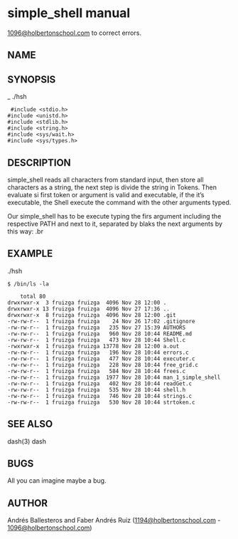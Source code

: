# simple_shell manual

1096@holbertonschool.com to correct errors.

 ## **NAME**
 ## **SYNOPSIS**
_ ./hsh

     #include <stdio.h>
    #include <unistd.h>
    #include <stdlib.h>
    #include <string.h>
    #include <sys/wait.h>
    #include <sys/types.h>
## **DESCRIPTION**
simple_shell reads all characters from standard input, then store all characters as a string, the next step is divide the string in Tokens. Then evaluate si first token or argument is valid and executable, if the it’s executable, the Shell execute the command with the other arguments typed.

Our simple_shell has to be execute typing the firs argument including the  respective PATH and next to it, separated by blaks the next arguments by this way:
.br
## **EXAMPLE**
   ./hsh

    $ /bin/ls -la

        total 80
    drwxrwxr-x  3 fruizga fruizga  4096 Nov 28 12:00 .
    drwxrwxr-x 13 fruizga fruizga  4096 Nov 27 17:36 ..
    drwxrwxr-x  8 fruizga fruizga  4096 Nov 28 12:00 .git
    -rw-rw-r--  1 fruizga fruizga    24 Nov 26 17:02 .gitignore
    -rw-rw-r--  1 fruizga fruizga   235 Nov 27 15:39 AUTHORS
    -rw-rw-r--  1 fruizga fruizga   960 Nov 28 10:44 README.md
    -rw-rw-r--  1 fruizga fruizga   473 Nov 28 10:44 Shell.c
    -rwxrwxr-x  1 fruizga fruizga 13778 Nov 28 12:00 a.out
    -rw-rw-r--  1 fruizga fruizga   196 Nov 28 10:44 errors.c
    -rw-rw-r--  1 fruizga fruizga   477 Nov 28 10:44 executer.c
    -rw-rw-r--  1 fruizga fruizga   228 Nov 28 10:44 free_grid.c
    -rw-rw-r--  1 fruizga fruizga   584 Nov 28 10:44 frees.c
    -rw-rw-r--  1 fruizga fruizga  1977 Nov 28 10:44 man_1_simple_shell
    -rw-rw-r--  1 fruizga fruizga   402 Nov 28 10:44 readGet.c
    -rw-rw-r--  1 fruizga fruizga   535 Nov 28 10:44 shell.h
    -rw-rw-r--  1 fruizga fruizga   746 Nov 28 10:44 strings.c
    -rw-rw-r--  1 fruizga fruizga   530 Nov 28 10:44 strtoken.c
## **SEE ALSO**
 dash(3) dash
## **BUGS**
All you can imagine maybe a bug.
## **AUTHOR**
Andrés Ballesteros and Faber Andrés Ruiz
(1194@holbertonschool.com - 1096@holbertonschool.com)